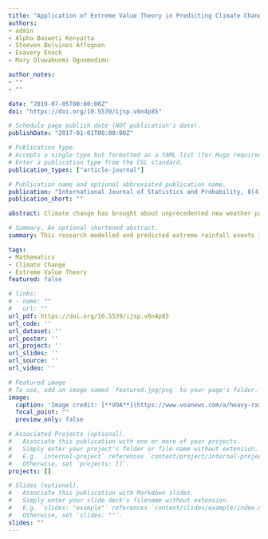 ```yaml
---
title: "Application of Extreme Value Theory in Predicting Climate Change Induced Extreme Rainfall in Kenya"
authors:
- admin
- Alpha Basweti Kenyatta 
- Steeven Belvinos Affognon
- Exavery Enock
- Mary Oluwabunmi Ogunmodimu

author_notes:
- ""
- ""

date: "2019-07-05T00:00:00Z"
doi: "https://doi.org/10.5539/ijsp.v8n4p85"

# Schedule page publish date (NOT publication's date).
publishDate: "2017-01-01T00:00:00Z"

# Publication type.
# Accepts a single type but formatted as a YAML list (for Hugo requirements).
# Enter a publication type from the CSL standard.
publication_types: ["article-journal"]

# Publication name and optional abbreviated publication name.
publication: "International Journal of Statistics and Probability, 8(4)"
publication_short: ""

abstract: Climate change has brought about unprecedented new weather patterns, one of which is changes in extreme rainfall. In Kenya, heavy rains and severe flash floods have left people dead and displaced hundreds from their settlements. To build a resilient society and achieve sustainable development, it is paramount that adequate inferences about extreme rainfall be made. To this end, this research modelled and predicted extreme rainfall events in Kenya using Extreme Value Theory for rainfall data from 1901-2016. Maximum Likelihood Estimation was used to estimate the model parameters and the block maxima approach was used to fit the Generalized Extreme Value Distribution (GEVD) while the Peak Over Threshold method was used to fit the Generalized Pareto Distribution (GPD). The Gumbel distribution was found to be the optimal model from the GEVD while the Exponential distribution gave the optimal model over the threshold value. Furthermore, predictions for the return periods of 10, 20, 50 and 100 years were made using the return level estimates and their corresponding confidence intervals were presented. It was found that an increase in return periods leads to a corresponding increase in return levels. However, the GPD gave higher return levels for 10 and 20 years compared to GEVD. While, for higher return periods of 50 and 100 years, the GEVD gave higher return levels compared to the GPD. Model diagnostics using probability, density, quantile and return level plots indicated that the models provided were a good fit for the data.

# Summary. An optional shortened abstract.
summary: This research modelled and predicted extreme rainfall events in Kenya using Extreme Value Theory for rainfall data from 1901-2016.

tags:
- Mathematics
- Climate Change
- Extreme Value Theory
featured: false

# links:
# - name: ""
#   url: ""
url_pdf: https://doi.org/10.5539/ijsp.v8n4p85
url_code: ''
url_dataset: ''
url_poster: ''
url_project: ''
url_slides: ''
url_source: ''
url_video: ''

# Featured image
# To use, add an image named `featured.jpg/png` to your page's folder. 
image:
  caption: 'Image credit: [**VOA**](https://www.voanews.com/a/heavy-rain-in-kenya-affects-tens-of-thousands-disrupts-cargo/7361303.html)'
  focal_point: ""
  preview_only: false

# Associated Projects (optional).
#   Associate this publication with one or more of your projects.
#   Simply enter your project's folder or file name without extension.
#   E.g. `internal-project` references `content/project/internal-project/index.md`.
#   Otherwise, set `projects: []`.
projects: []

# Slides (optional).
#   Associate this publication with Markdown slides.
#   Simply enter your slide deck's filename without extension.
#   E.g. `slides: "example"` references `content/slides/example/index.md`.
#   Otherwise, set `slides: ""`.
slides: ""
---
```

